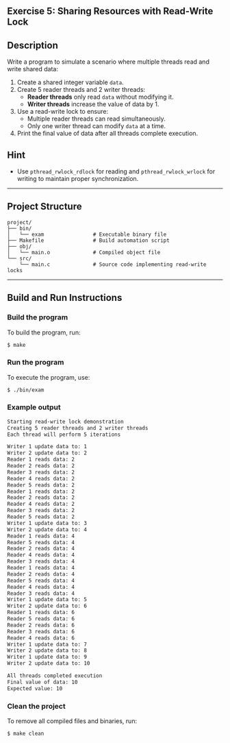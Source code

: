 ## Exercise 5: Sharing Resources with Read-Write Lock

## Description
Write a program to simulate a scenario where multiple threads read and write shared data:

1. Create a shared integer variable `data`.
2. Create 5 reader threads and 2 writer threads:
   - **Reader threads** only read `data` without modifying it.
   - **Writer threads** increase the value of data by 1.
3. Use a read-write lock to ensure:
   - Multiple reader threads can read simultaneously.
   - Only one writer thread can modify `data` at a time.
4. Print the final value of data after all threads complete execution.


## Hint
- Use `pthread_rwlock_rdlock` for reading and `pthread_rwlock_wrlock` for writing to maintain proper synchronization.

---

## Project Structure
```
project/
├── bin/         
│   └── exam                # Executable binary file
├── Makefile                # Build automation script
├── obj/         
│   └── main.o              # Compiled object file
└── src/         
    └── main.c              # Source code implementing read-write locks
```
---

## Build and Run Instructions

### Build the program
To build the program, run:
```bash
$ make
```

### Run the program
To execute the program, use:
```bash
$ ./bin/exam
```

### Example output
```bash
Starting read-write lock demonstration
Creating 5 reader threads and 2 writer threads
Each thread will perform 5 iterations

Writer 1 update data to: 1
Writer 2 update data to: 2
Reader 1 reads data: 2
Reader 2 reads data: 2
Reader 3 reads data: 2
Reader 4 reads data: 2
Reader 5 reads data: 2
Reader 1 reads data: 2
Reader 2 reads data: 2
Reader 4 reads data: 2
Reader 3 reads data: 2
Reader 5 reads data: 2
Writer 1 update data to: 3
Writer 2 update data to: 4
Reader 1 reads data: 4
Reader 5 reads data: 4
Reader 2 reads data: 4
Reader 4 reads data: 4
Reader 3 reads data: 4
Reader 1 reads data: 4
Reader 2 reads data: 4
Reader 5 reads data: 4
Reader 4 reads data: 4
Reader 3 reads data: 4
Writer 1 update data to: 5
Writer 2 update data to: 6
Reader 1 reads data: 6
Reader 5 reads data: 6
Reader 2 reads data: 6
Reader 3 reads data: 6
Reader 4 reads data: 6
Writer 1 update data to: 7
Writer 2 update data to: 8
Writer 1 update data to: 9
Writer 2 update data to: 10

All threads completed execution
Final value of data: 10
Expected value: 10
```

### Clean the project
To remove all compiled files and binaries, run:
```bash
$ make clean
```